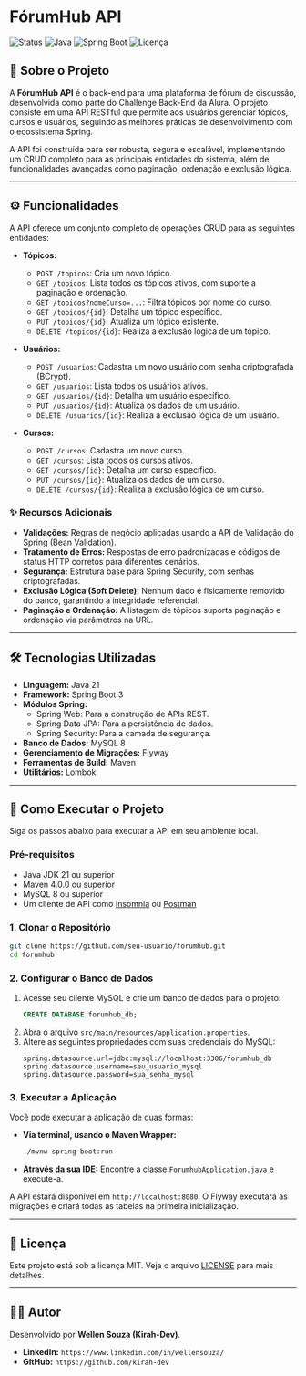 # FórumHub API

![Status](https://img.shields.io/badge/status-Em%20Desenvolvimento-yellow?style=for-the-badge)
![Java](https://img.shields.io/badge/Java-21-blue?style=for-the-badge&logo=java)
![Spring Boot](https://img.shields.io/badge/Spring%20Boot-3.3.1-brightgreen?style=for-the-badge&logo=spring)
![Licença](https://img.shields.io/badge/licença-MIT-informational?style=for-the-badge)

## 📖 Sobre o Projeto

A **FórumHub API** é o back-end para uma plataforma de fórum de discussão, desenvolvida como parte do Challenge Back-End da Alura. O projeto consiste em uma API RESTful que permite aos usuários gerenciar tópicos, cursos e usuários, seguindo as melhores práticas de desenvolvimento com o ecossistema Spring.

A API foi construída para ser robusta, segura e escalável, implementando um CRUD completo para as principais entidades do sistema, além de funcionalidades avançadas como paginação, ordenação e exclusão lógica.

---

## ⚙️ Funcionalidades

A API oferece um conjunto completo de operações CRUD para as seguintes entidades:

*   **Tópicos:**
    *   `POST /topicos`: Cria um novo tópico.
    *   `GET /topicos`: Lista todos os tópicos ativos, com suporte a paginação e ordenação.
    *   `GET /topicos?nomeCurso=...`: Filtra tópicos por nome do curso.
    *   `GET /topicos/{id}`: Detalha um tópico específico.
    *   `PUT /topicos/{id}`: Atualiza um tópico existente.
    *   `DELETE /topicos/{id}`: Realiza a exclusão lógica de um tópico.

*   **Usuários:**
    *   `POST /usuarios`: Cadastra um novo usuário com senha criptografada (BCrypt).
    *   `GET /usuarios`: Lista todos os usuários ativos.
    *   `GET /usuarios/{id}`: Detalha um usuário específico.
    *   `PUT /usuarios/{id}`: Atualiza os dados de um usuário.
    *   `DELETE /usuarios/{id}`: Realiza a exclusão lógica de um usuário.

*   **Cursos:**
    *   `POST /cursos`: Cadastra um novo curso.
    *   `GET /cursos`: Lista todos os cursos ativos.
    *   `GET /cursos/{id}`: Detalha um curso específico.
    *   `PUT /cursos/{id}`: Atualiza os dados de um curso.
    *   `DELETE /cursos/{id}`: Realiza a exclusão lógica de um curso.

### ✨ Recursos Adicionais
- **Validações:** Regras de negócio aplicadas usando a API de Validação do Spring (Bean Validation).
- **Tratamento de Erros:** Respostas de erro padronizadas e códigos de status HTTP corretos para diferentes cenários.
- **Segurança:** Estrutura base para Spring Security, com senhas criptografadas.
- **Exclusão Lógica (Soft Delete):** Nenhum dado é fisicamente removido do banco, garantindo a integridade referencial.
- **Paginação e Ordenação:** A listagem de tópicos suporta paginação e ordenação via parâmetros na URL.

---

## 🛠️ Tecnologias Utilizadas

- **Linguagem:** Java 21
- **Framework:** Spring Boot 3
- **Módulos Spring:**
    - Spring Web: Para a construção de APIs REST.
    - Spring Data JPA: Para a persistência de dados.
    - Spring Security: Para a camada de segurança.
- **Banco de Dados:** MySQL 8
- **Gerenciamento de Migrações:** Flyway
- **Ferramentas de Build:** Maven
- **Utilitários:** Lombok

---

## 🚀 Como Executar o Projeto

Siga os passos abaixo para executar a API em seu ambiente local.

### Pré-requisitos
- Java JDK 21 ou superior
- Maven 4.0.0 ou superior
- MySQL 8 ou superior
- Um cliente de API como [Insomnia](https://insomnia.rest/) ou [Postman](https://www.postman.com/)

### 1. Clonar o Repositório
```bash
git clone https://github.com/seu-usuario/forumhub.git
cd forumhub
```

### 2. Configurar o Banco de Dados
1.  Acesse seu cliente MySQL e crie um banco de dados para o projeto:
    ```sql
    CREATE DATABASE forumhub_db;
    ```
2.  Abra o arquivo `src/main/resources/application.properties`.
3.  Altere as seguintes propriedades com suas credenciais do MySQL:
    ```properties
    spring.datasource.url=jdbc:mysql://localhost:3306/forumhub_db
    spring.datasource.username=seu_usuario_mysql
    spring.datasource.password=sua_senha_mysql
    ```

### 3. Executar a Aplicação
Você pode executar a aplicação de duas formas:

- **Via terminal, usando o Maven Wrapper:**
  ```bash
  ./mvnw spring-boot:run
  ```
- **Através da sua IDE:** Encontre a classe `ForumhubApplication.java` e execute-a.

A API estará disponível em `http://localhost:8080`. O Flyway executará as migrações e criará todas as tabelas na primeira inicialização.

---

## 📝 Licença

Este projeto está sob a licença MIT. Veja o arquivo [LICENSE](https://github.com/kirah-dev/forumhub/LICENSE) para mais detalhes.

---

## 👨‍💻 Autor

Desenvolvido por **Wellen Souza (Kirah-Dev)**.

- **LinkedIn:** `https://www.linkedin.com/in/wellensouza/`
- **GitHub:** `https://github.com/kirah-dev`